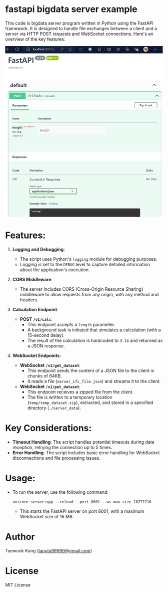 # fastapi bigdata server example
This code is bigdata server program written in Python using the FastAPI framework. It is designed to handle file exchanges between a client and a server via HTTP POST requests and WebSocket connections. Here's an overview of the key features:

![Thumnail](https://github.com/mac999/fastapi_bigdata_server_example/blob/main/api.PNG)

# Features:
1. **Logging and Debugging**:
   - The script uses Python's `logging` module for debugging purposes.
   - Logging is set to the `DEBUG` level to capture detailed information about the application's execution.

2. **CORS Middleware**:
   - The server includes CORS (Cross-Origin Resource Sharing) middleware to allow requests from any origin, with any method and headers.
   
3. **Calculation Endpoint**:
   - **POST `/v1/calc`**: 
     - This endpoint accepts a `length` parameter.
     - A background task is initiated that simulates a calculation (with a 15-second delay).
     - The result of the calculation is hardcoded to `3.14` and returned as a JSON response.

4. **WebSocket Endpoints**:
   - **WebSocket `/v1/get_dataset`**:
     - This endpoint sends the content of a JSON file to the client in chunks of 64KB.
     - It reads a file (`server_ifc_file.json`) and streams it to the client.
   - **WebSocket `/v1/put_dataset`**:
     - This endpoint receives a zipped file from the client.
     - The file is written to a temporary location (`temp/temp_dataset.zip`), extracted, and stored in a specified directory (`./server_data`).

# Key Considerations:
- **Timeout Handling**: The script handles potential timeouts during data reception, retrying the connection up to 5 times.
- **Error Handling**: The script includes basic error handling for WebSocket disconnections and file processing issues.

# Usage:
- To run the server, use the following command:
  ```
  uvicorn server:app --reload --port 8001 --ws-max-size 16777216
  ```
  - This starts the FastAPI server on port 8001, with a maximum WebSocket size of 16 MB.

# Author
Taewook Kang (laputa99999@gmail.com)

# License
MIT License

